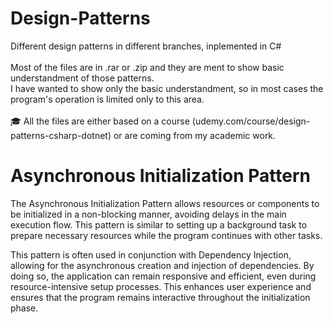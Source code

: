 # Design-Patterns
Different design patterns in different branches, inplemented in C# <br><br>
Most of the files are in .rar or .zip and they are ment to show basic understandment of those patterns. <br> 
I have wanted to show only the basic understandment, so in most cases the program's operation is limited only to this area. <br><br>
🎓 All the files are either based on a course (udemy.com/course/design-patterns-csharp-dotnet) or are coming from my academic work. 
<br>

# Asynchronous Initialization Pattern

The Asynchronous Initialization Pattern allows resources or components to be initialized in a non-blocking manner, avoiding delays in the main execution flow. This pattern is similar to setting up a background task to prepare necessary resources while the program continues with other tasks.

This pattern is often used in conjunction with Dependency Injection, allowing for the asynchronous creation and injection of dependencies. By doing so, the application can remain responsive and efficient, even during resource-intensive setup processes. This enhances user experience and ensures that the program remains interactive throughout the initialization phase.
